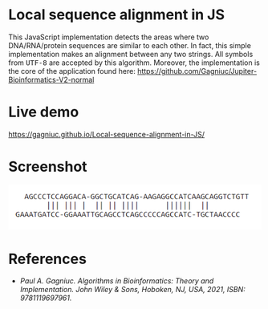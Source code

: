 # Local sequence alignment in JS

This JavaScript implementation detects the areas where two DNA/RNA/protein sequences are similar to each other. In fact, this simple implementation makes an alignment between any two strings. All symbols from <kbd>UTF-8</kbd> are accepted by this algorithm. Moreover, the implementation is the core of the application found here: https://github.com/Gagniuc/Jupiter-Bioinformatics-V2-normal

# Live demo
https://gagniuc.github.io/Local-sequence-alignment-in-JS/

# Screenshot

![screenshot](https://github.com/Gagniuc/Local-sequence-alignment-in-JS/blob/main/Local%20sequence%20alignment.PNG)

# References

- <i>Paul A. Gagniuc. Algorithms in Bioinformatics: Theory and Implementation. John Wiley & Sons, Hoboken, NJ, USA, 2021, ISBN: 9781119697961.</i>
